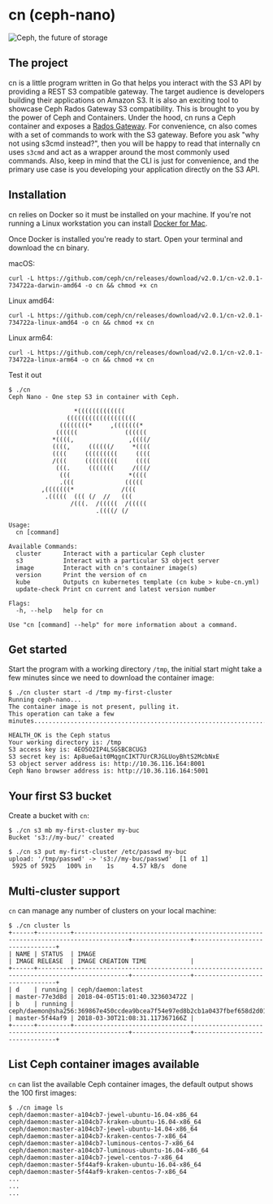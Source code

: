 # cn (ceph-nano)

![Ceph, the future of storage](ceph-nano-logo-vertical.jpg)

## The project

cn is a little program written in Go that helps you interact with the S3 API by providing a REST S3 compatible gateway. The target audience is developers building their applications on Amazon S3. It is also an exciting tool to showcase Ceph Rados Gateway S3 compatibility.
This is brought to you by the power of Ceph and Containers. Under the hood, cn runs a Ceph container and exposes a [Rados Gateway](http://docs.ceph.com/docs/master/radosgw/). For convenience, cn also comes with a set of commands to work with the S3 gateway. Before you ask "why not using s3cmd instead?", then you will be happy to read that internally cn uses `s3cmd` and act as a wrapper around the most commonly used commands.
Also, keep in mind that the CLI is just for convenience, and the primary use case is you developing your application directly on the S3 API.

## Installation

cn relies on Docker so it must be installed on your machine. If you're not running a Linux workstation you can install [Docker for Mac](https://docs.docker.com/docker-for-mac/).

Once Docker is installed you're ready to start.
Open your terminal and download the cn binary.

macOS:

```
curl -L https://github.com/ceph/cn/releases/download/v2.0.1/cn-v2.0.1-734722a-darwin-amd64 -o cn && chmod +x cn
```

Linux amd64:

```
curl -L https://github.com/ceph/cn/releases/download/v2.0.1/cn-v2.0.1-734722a-linux-amd64 -o cn && chmod +x cn
```

Linux arm64:

```
curl -L https://github.com/ceph/cn/releases/download/v2.0.1/cn-v2.0.1-734722a-linux-arm64 -o cn && chmod +x cn
```

Test it out

```
$ ./cn
Ceph Nano - One step S3 in container with Ceph.

                  *(((((((((((((
                (((((((((((((((((((
              ((((((((*     ,(((((((*
             ((((((             ((((((
            *((((,               ,((((/
            ((((,     ((((((/     *((((
            ((((     (((((((((     ((((
            /(((     (((((((((     ((((
             (((.     (((((((     /(((/
              (((                *((((
              .(((              (((((
         ,(((((((*             /(((
          .(((((  ((( (/  //   (((
                 /(((.  /(((((  /(((((
                        .((((/ (/

Usage:
  cn [command]

Available Commands:
  cluster      Interact with a particular Ceph cluster
  s3           Interact with a particular S3 object server
  image        Interact with cn's container image(s)
  version      Print the version of cn
  kube         Outputs cn kubernetes template (cn kube > kube-cn.yml)
  update-check Print cn current and latest version number

Flags:
  -h, --help   help for cn

Use "cn [command] --help" for more information about a command.
```

## Get started

Start the program with a working directory `/tmp`, the initial start might take a few minutes since we need to download the container image:

```
$ ./cn cluster start -d /tmp my-first-cluster
Running ceph-nano...
The container image is not present, pulling it.
This operation can take a few minutes......................................................................................................................................................................................................................................................................................................................................................................................................................................................................................................................................................................

HEALTH_OK is the Ceph status
Your working directory is: /tmp
S3 access key is: 4EO5O2IP4LSGSBC8CUG3
S3 secret key is: Ap8ue6ait0MqgnCIKT7UrCRJGLUoyBhtS2McbNxE
S3 object server address is: http://10.36.116.164:8001
Ceph Nano browser address is: http://10.36.116.164:5001
```

## Your first S3 bucket

Create a bucket with `cn`:

```
$ ./cn s3 mb my-first-cluster my-buc
Bucket 's3://my-buc/' created

$ ./cn s3 put my-first-cluster /etc/passwd my-buc
upload: '/tmp/passwd' -> 's3://my-buc/passwd'  [1 of 1]
 5925 of 5925   100% in    1s     4.57 kB/s  done
 ```

## Multi-cluster support

`cn` can manage any number of clusters on your local machine:

```
$ ./cn cluster ls
+------+---------+-------------------------------------------------------------------------------------+----------------+--------------------------------+
| NAME | STATUS  | IMAGE                                                                               | IMAGE RELEASE  | IMAGE CREATION TIME            |
+------+---------+-------------------------------------------------------------------------------------+----------------+--------------------------------+
| d    | running | ceph/daemon:latest                                                                  | master-77e3d8d | 2018-04-05T15:01:40.323603472Z |
| b    | running | ceph/daemon@sha256:369867e450ccdea9bcea7f54e97ed8b2cb1a0437fbef658d2d01fce2b8a2c648 | master-5f44af9 | 2018-03-30T21:08:31.117367166Z |
+------+---------+-------------------------------------------------------------------------------------+----------------+--------------------------------+
```

## List Ceph container images available

`cn` can list the available Ceph container images, the default output shows the 100 first images:

```
$ ./cn image ls
ceph/daemon:master-a104cb7-jewel-ubuntu-16.04-x86_64
ceph/daemon:master-a104cb7-kraken-ubuntu-16.04-x86_64
ceph/daemon:master-a104cb7-jewel-ubuntu-14.04-x86_64
ceph/daemon:master-a104cb7-kraken-centos-7-x86_64
ceph/daemon:master-a104cb7-luminous-centos-7-x86_64
ceph/daemon:master-a104cb7-luminous-ubuntu-16.04-x86_64
ceph/daemon:master-a104cb7-jewel-centos-7-x86_64
ceph/daemon:master-5f44af9-kraken-ubuntu-16.04-x86_64
ceph/daemon:master-5f44af9-kraken-centos-7-x86_64
...
...
...
```
